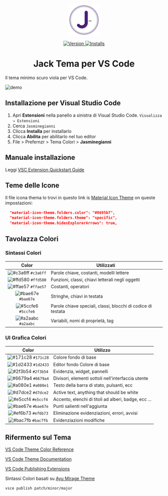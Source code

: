 <p align="center">
  <img alt="Jack Logo" src="https://raw.githubusercontent.com/saresingianni/jasminegianni/master/images/logo.png" width="100" />
</p>
<p align="center">
  <a href="https://marketplace.visualstudio.com/items?itemName=jasminegianni.jasminegianni">
    <img alt="Version" src="https://vsmarketplacebadge.apphb.com/version/jasminegianni.jasminegianni.svg" />
  </a>
  <a href="https://marketplace.visualstudio.com/items?itemName=jasminegianni.jasminegianni>
    <img alt="Downloads" src="https://vsmarketplacebadge.apphb.com/downloads/jasminegianni.jasminegianni.svg" />
  </a>
  <a href="https://marketplace.visualstudio.com/items?itemName=jasminegianni.jasminegianni">
    <img alt="Installs" src="https://vsmarketplacebadge.apphb.com/installs/jasminegianni.jasminegianni.svg" />
  </a>
</p>
<h1 align="center">
  Jack Tema per VS Code
</h1>
<p align="center">

  Il tema minimo scuro viola per VS Code.
</p>

![demo](https://raw.githubusercontent.com/saresigiaani/jasminegianni/master/images/demogianni.png)

## Installazione per  Visual Studio  Code

1. Apri **Estensioni** nella panello a sinistra di Visual Studio Code. `Visualizza → Estensioni`
2. Cerca  `Jasminegianni`
3. Clicca **Installa** per installarlo
4. Clicca **Abilita** per abilitarlo nel tuo editor
5. File > Prefernzr > Tema Colori > **Jasminegianni**

## Manuale installazione

Leggi [VSC Extension Quickstart Guide](https://github.com/bchiang7/halcyon-vscode/blob/master/vsc-extension-quickstart.md)

## Teme delle Icone

Il file icona thema lo trovi in questo link is [Material Icon Theme](https://marketplace.visualstudio.com/items?itemName=PKief.material-icon-theme) on queste impostazioni:

```json
  "material-icon-theme.folders.color": "#8695b7",
  "material-icon-theme.folders.theme": "specific",
  "material-icon-theme.hidesExplorerArrows": true,
```

## Tavolazza Colori

### Sintassi Colori

|                               Color                                | Utilizzati                                           |
| :----------------------------------------------------------------: | ----------------------------------------------- |
| ![#c3a6ff](https://via.placeholder.com/10/c3a6ff?text=+) `#c3a6ff` |Parole chiave, costanti, modelli lettere           |
| ![#ffd580](https://via.placeholder.com/10/ffd580?text=+) `#ffd580` | Funzioni, classi, chiavi letterali negli oggetti  |
| ![#ffae57](https://via.placeholder.com/10/ffae57?text=+) `#ffae57` | Costanti, operatori     |
| ![#bae67e](https://via.placeholder.com/10/bae67e?text=+) `#bae67e` | Stringhe, chiavi in testata       |
| ![#5ccfe6](https://via.placeholder.com/10/5ccfe6?text=+) `#5ccfe6` | Parole chiave speciali, classi, blocchi di codice di testata|
| ![#a2aabc](https://via.placeholder.com/10/a2aabc?text=+) `#a2aabc` | Variabili, nomi di proprietà, tag     |



### UI Grafica Colori

|                               Color                                | Utilizzo                                      |
| :----------------------------------------------------------------: | ------------------------------------------ |
| ![#171c28](https://via.placeholder.com/10/171c28?text=+) `#171c28` |Colore  fondo di base      |
| ![#1d2433](https://via.placeholder.com/10/1d2433?text=+) `#1d2433` |Editor fondo Colore di base  |
| ![#2f3b54](https://via.placeholder.com/10/2f3b54?text=+) `#2f3b54` |Evidenzia, widget, pannelli |
| ![#6679a4](https://via.placeholder.com/10/6679a4?text=+) `#6679a4` | Divisori, elementi sottoli nell'interfaccia utente|
| ![#a080e1](https://via.placeholder.com/10/a080e1?text=+) `#a080e1` | Testo della barra di stato, pulsanti, ecc|
| ![#d7dce2](https://via.placeholder.com/10/d7dce2?text=+) `#d7dce2` | Active text, anything that should be white |
| ![#e5ccf4](https://via.placeholder.com/10/e5ccf4?text=+) `#e5ccf4` | Accento, elenchi di titoli ad alberi, badge, ecc ...|
| ![#bae67e](https://via.placeholder.com/10/bae67e?text=+) `#bae67e` | Punti salienti nell'aggiunta|
| ![#ef6b73](https://via.placeholder.com/10/ef6b73?text=+) `#ef6b73` | Eliminazione evidenziazioni, errori, avvisi  |
| ![#bac7fb](https://via.placeholder.com/10/bac7fb?text=+) `#bac7fb` | Evidenziazioni modifiche       |


## Rifermento sul Tema

[VS Code Theme Color Reference](https://code.visualstudio.com/docs/getstarted/theme-color-reference)

[VS Code Theme Documentation](https://code.visualstudio.com/docs/extensions/themes-snippets-colorizers)

[VS Code Publishing Extensions](https://code.visualstudio.com/docs/extensions/publish-extension)

Sintassi Colori basati su [Ayu Mirage Theme](https://github.com/teabyii/vscode-ayu)

```bash
vsce publish patch/minor/major
```
